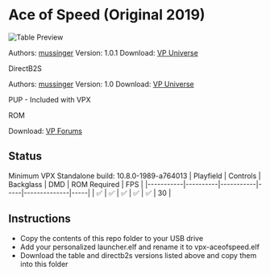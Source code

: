 # Ace of Speed (Original 2019)

![Table Preview](https://vpuniverse.com/screenshots/monthly_2021_04/Captura.PNG.b82cd3814d7b761d3e657cbdbb14ee66.PNG)

Authors: [mussinger](https://vpuniverse.com/profile/25802-mussinger/)
Version: 1.0.1
Download: [VP Universe](https://vpuniverse.com/files/file/6253-ace-of-speed/)

DirectB2S

Authors: [mussinger](https://vpuniverse.com/profile/25802-mussinger/)
Version: 1.0
Download: [VP Universe](https://vpuniverse.com/files/file/6246-ace-of-speed-b2s/)

PUP - Included with VPX

ROM

Download: [VP Forums](https://www.vpforums.org/index.php?app=downloads&showfile=933)

## Status 

Minimum VPX Standalone build: 10.8.0-1989-a764013
| Playfield | Controls | Backglass | DMD | ROM Required | FPS | 
|-----------|----------|-----------|-----|--------------|-----|
| :white_check_mark: | :white_check_mark: | :white_check_mark: | :white_check_mark: | :white_check_mark: | 30 |

## Instructions

- Copy the contents of this repo folder to your USB drive
- Add your personalized launcher.elf and rename it to vpx-aceofspeed.elf
- Download the table and directb2s versions listed above and copy them into this folder